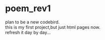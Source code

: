 #  poem_rev1  
plan to be a new codebird.  
this is my first project,but just html pages now.  
refresh it day by day...  
